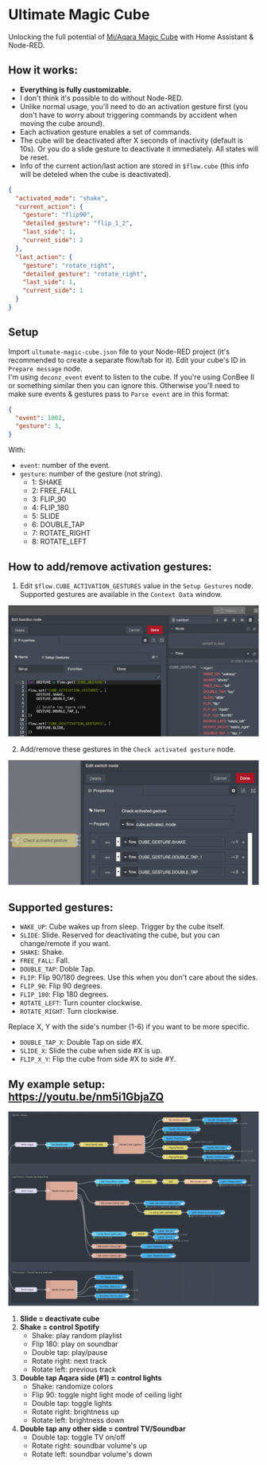 # Ultimate Magic Cube
Unlocking the full potential of [Mi/Aqara Magic Cube](https://www.aqara.com/us/cube.html) with Home Assistant & Node-RED.  

## How it works:
- **Everything is fully customizable.**
- I don't think it's possible to do without Node-RED.
- Unlike normal usage, you'll need to do an activation gesture first (you don't have to worry about triggering commands by accident when moving the cube around).
- Each activation gesture enables a set of commands. 
- The cube will be deactivated after X seconds of inactivity (default is 10s). Or you do a slide gesture to deactivate it immediately. All states will be reset.
- Info of the current action/last action are stored in `$flow.cube` (this info will be deteled when the cube is deactivated).
```json
{
  "activated_mode": "shake",
  "current_action": {
    "gesture": "flip90",
    "detailed_gesture": "flip_1_2",
    "last_side": 1,
    "current_side": 2
  },
  "last_action": {
    "gesture": "rotate_right",
    "detailed_gesture": "rotate_right",
    "last_side": 1,
    "current_side": 1
  }
}
```

## Setup
Import `ultumate-magic-cube.json` file to your Node-RED project (it's recommended to create a separate flow/tab for it). Edit your cube's ID in `Prepare message` node.  
I'm using `deconz_event` event to listen to the cube. If you're using ConBee II or something similar then you can ignore this. Otherwise you'll need to make sure events & gestures pass to `Parse event` are in this format:
```json
{
  "event": 1002,
  "gesture": 3,
}
```
With:
- `event`: number of the event.
- `gesture`: number of the gesture (not string).
  - 1: SHAKE
  - 2: FREE_FALL
  - 3: FLIP_90
  - 4: FLIP_180
  - 5: SLIDE
  - 6: DOUBLE_TAP
  - 7: ROTATE_RIGHT
  - 8: ROTATE_LEFT


## How to add/remove activation gestures:  
1. Edit `$flow.CUBE_ACTIVATION_GESTURES` value in the `Setup Gestures` node. Supported gestures are available in the `Context Data` window.  
  
  ![](/screenshots/gestures-1.png)
  
2. Add/remove these gestures in the `Check activated gesture` node.  
  
  ![](/screenshots/gestures-2.png)
   
## Supported gestures:
- `WAKE_UP`: Cube wakes up from sleep. Trigger by the cube itself.
- `SLIDE`: Slide. Reserved for deactivating the cube, but you can change/remote if you want.
- `SHAKE`: Shake.
- `FREE_FALL`: Fall.
- `DOUBLE_TAP`: Doble Tap.
- `FLIP`: Flip 90/180 degrees. Use this when you don't care about the sides.
- `FLIP_90`: Flip 90 degrees.
- `FLIP_180`: Flip 180 degrees.
- `ROTATE_LEFT`: Turn counter clockwise.
- `ROTATE_RIGHT`: Turn clockwise.
  
Replace X, Y with the side's number (1-6) if you want to be more specific.
- `DOUBLE_TAP_X`: Double Tap on side #X.
- `SLIDE_X`: Slide the cube when side #X is up.
- `FLIP_X_Y`: Flip the cube from side #X to side #Y.

## My example setup: https://youtu.be/nm5i1GbjaZQ
![](/screenshots/overview.png)
1. **Slide = deactivate cube**
2. **Shake = control Spotify**
    - Shake: play random playlist
    - Flip 180: play on soundbar
    - Double tap: play/pause
    - Rotate right: next track
    - Rotate left: previous track
3. **Double tap Aqara side (#1) = control lights**
    - Shake: randomize colors
    - Flip 90: toggle night light mode of ceiling light
    - Double tap: toggle lights
    - Rotate right: brightness up
    - Rotate left: brightness down
4. **Double tap any other side = control TV/Soundbar**
    - Double tap: toggle TV on/off
    - Rotate right: soundbar volume's up
    - Rotate left: soundbar volume's down
